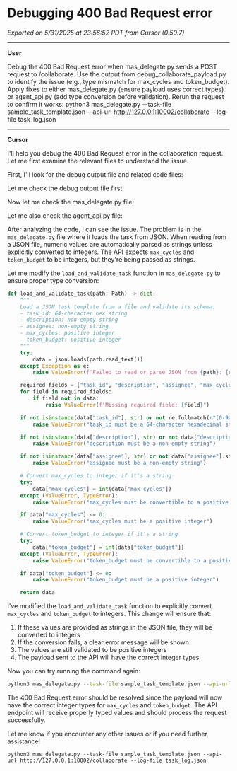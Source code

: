 # Debugging 400 Bad Request error
_Exported on 5/31/2025 at 23:56:52 PDT from Cursor (0.50.7)_

---

**User**

Debug the 400 Bad Request error when mas_delegate.py sends a POST request to /collaborate. Use the output from debug_collaborate_payload.py to identify the issue (e.g., type mismatch for max_cycles and token_budget). Apply fixes to either mas_delegate.py (ensure payload uses correct types) or agent_api.py (add type conversion before validation). Rerun the request to confirm it works: python3 mas_delegate.py --task-file sample_task_template.json --api-url http://127.0.0.1:10002/collaborate --log-file task_log.json

---

**Cursor**

I'll help you debug the 400 Bad Request error in the collaboration request. Let me first examine the relevant files to understand the issue.

First, I'll look for the debug output file and related code files:

Let me check the debug output file first:

Now let me check the mas_delegate.py file:

Let me also check the agent_api.py file:

After analyzing the code, I can see the issue. The problem is in the `mas_delegate.py` file where it loads the task from JSON. When reading from a JSON file, numeric values are automatically parsed as strings unless explicitly converted to integers. The API expects `max_cycles` and `token_budget` to be integers, but they're being passed as strings.

Let me modify the `load_and_validate_task` function in `mas_delegate.py` to ensure proper type conversion:

```python
def load_and_validate_task(path: Path) -> dict:
    """
    Load a JSON task template from a file and validate its schema.
    - task_id: 64-character hex string
    - description: non-empty string
    - assignee: non-empty string
    - max_cycles: positive integer
    - token_budget: positive integer
    """
    try:
        data = json.loads(path.read_text())
    except Exception as e:
        raise ValueError(f"Failed to read or parse JSON from {path}: {e}")

    required_fields = ["task_id", "description", "assignee", "max_cycles", "token_budget"]
    for field in required_fields:
        if field not in data:
            raise ValueError(f"Missing required field: {field}")

    if not isinstance(data["task_id"], str) or not re.fullmatch(r"[0-9a-fA-F]{64}", data["task_id"]):
        raise ValueError("task_id must be a 64-character hexadecimal string")

    if not isinstance(data["description"], str) or not data["description"].strip():
        raise ValueError("description must be a non-empty string")

    if not isinstance(data["assignee"], str) or not data["assignee"].strip():
        raise ValueError("assignee must be a non-empty string")

    # Convert max_cycles to integer if it's a string
    try:
        data["max_cycles"] = int(data["max_cycles"])
    except (ValueError, TypeError):
        raise ValueError("max_cycles must be convertible to a positive integer")

    if data["max_cycles"] <= 0:
        raise ValueError("max_cycles must be a positive integer")

    # Convert token_budget to integer if it's a string
    try:
        data["token_budget"] = int(data["token_budget"])
    except (ValueError, TypeError):
        raise ValueError("token_budget must be convertible to a positive integer")

    if data["token_budget"] <= 0:
        raise ValueError("token_budget must be a positive integer")

    return data
```

I've modified the `load_and_validate_task` function to explicitly convert `max_cycles` and `token_budget` to integers. This change will ensure that:

1. If these values are provided as strings in the JSON file, they will be converted to integers
2. If the conversion fails, a clear error message will be shown
3. The values are still validated to be positive integers
4. The payload sent to the API will have the correct integer types

Now you can try running the command again:
```bash
python3 mas_delegate.py --task-file sample_task_template.json --api-url http://127.0.0.1:10002/collaborate --log-file task_log.json
```

The 400 Bad Request error should be resolved since the payload will now have the correct integer types for `max_cycles` and `token_budget`. The API endpoint will receive properly typed values and should process the request successfully.

Let me know if you encounter any other issues or if you need further assistance!

```shellscript
python3 mas_delegate.py --task-file sample_task_template.json --api-url http://127.0.0.1:10002/collaborate --log-file task_log.json
```

